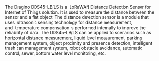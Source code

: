 The Dragino DDS45-LB/LS is a  LoRaWAN Distance Detection Sensor for Internet of Things solution. It is used to measure the distance between the sensor and a flat object. The distance detection sensor is a module that uses  ultrasonic sensing technology for distance measurement, and  temperature compensation is performed internally to improve the reliability of data. The DDS45-LB/LS can be applied to scenarios such as horizontal distance measurement, liquid level measurement, parking management system, object proximity and presence detection, intelligent trash can management system, robot obstacle avoidance, automatic control, sewer, bottom water level monitoring, etc.

